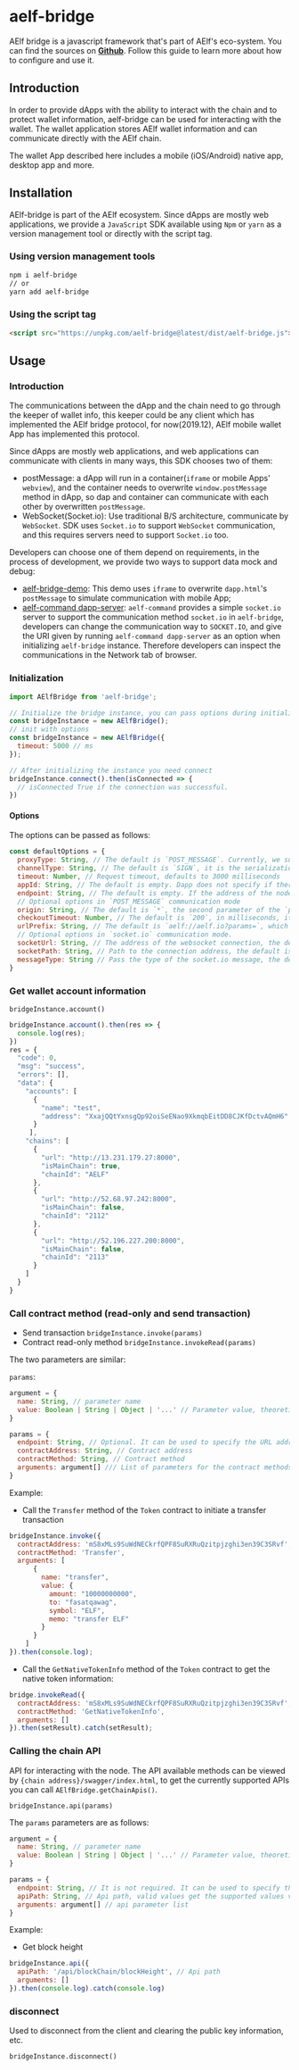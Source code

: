 # aelf-bridge

AElf bridge is a javascript framework that's part of AElf's eco-system. You can find the sources on 
[**Github**](https://github.com/AElfProject/aelf-bridge). Follow this guide to learn more about how to configure and use it.

## Introduction

In order to provide dApps with the ability to interact with the chain and to protect wallet information, aelf-bridge can be used for interacting with the wallet. The wallet application stores AElf wallet information and can communicate directly with the AElf chain.

The wallet App described here includes a mobile (iOS/Android) native app, desktop app and more.

## Installation

AElf-bridge is part of the AElf ecosystem. Since dApps are mostly web applications, we provide a `JavaScript` SDK available using `Npm` or `yarn` as a version management tool or directly with the script tag.

### Using version management tools

```bash
npm i aelf-bridge
// or
yarn add aelf-bridge
```

### Using the script tag

```html
<script src="https://unpkg.com/aelf-bridge@latest/dist/aelf-bridge.js"></script>
```

## Usage

### Introduction

The communications between the dApp and the chain need to go through the keeper of wallet info, this keeper could be any client which has implemented the AElf bridge protocol, for now(2019.12), AElf mobile wallet App has implemented this protocol.

Since dApps are mostly web applications, and web applications can communicate with clients in many ways, this SDK chooses two of them:
* postMessage: a dApp will run in a container(`iframe` or mobile Apps' `webview`), and the container needs to overwrite `window.postMessage` method in dApp, so dap and container can communicate with each other by overwritten `postMessage`.  
* WebSocket(Socket.io): Use traditional B/S architecture, communicate by `WebSocket`. SDK uses `Socket.io` to support `WebSocket` communication, and this requires servers need to support `Socket.io` too.

Developers can choose one of them depend on requirements, in the process of development, we provide two ways to support data mock and debug:
* [aelf-bridge-demo](https://github.com/AElfProject/aelf-bridge-demo): This demo uses `iframe` to overwrite `dapp.html`'s `postMessage` to simulate communication with mobile App;
* [aelf-command dapp-server](https://github.com/AElfProject/aelf-command): `aelf-command` provides a simple `socket.io` server to support the communication method `socket.io` in `aelf-bridge`, developers can change the communication way to `SOCKET.IO`, and give the URI given by running `aelf-command dapp-server` as an option when initializing `aelf-bridge` instance. Therefore developers can inspect the communications in the Network tab of browser.

### Initialization

```javascript
import AElfBridge from 'aelf-bridge';

// Initialize the bridge instance, you can pass options during initialization to specify the behavior, see below for explanation
const bridgeInstance = new AElfBridge();
// init with options
const bridgeInstance = new AElfBridge({
  timeout: 5000 // ms
});

// After initializing the instance you need connect
bridgeInstance.connect().then(isConnected => {
  // isConnected True if the connection was successful.
})
```

#### Options

The options can be passed as follows:

```javascript
const defaultOptions = {
  proxyType: String, // The default is `POST_MESSAGE`. Currently, we support the `POST_MESSAGE` and `SOCKET.IO` proxy types are provided. The `Websocket` mechanism will be provided in the future. Valid values ​​are available via `AElfBridge.getProxies()`.
  channelType: String, // The default is `SIGN`, it is the serialization of the request and response, that is, Dapp exchanges the public and private keys with the client and the private key is used to verify the signature information, thereby verifying whether the information has been tampered with. Another method of symmetric encryption is provided. The parameter value is `ENCRYPT`, and the shared public key is used for symmetric encryption. The valid value of the parameter is obtained by `AElfBridge.getChannels()`.
  timeout: Number, // Request timeout, defaults to 3000 milliseconds
  appId: String, // The default is empty. Dapp does not specify if there is no special requirement. If you need to specify it, you need to randomly generate a 32-bit hex-coded id each time. A credential used to communicate with the client, specifying the Dapp ID. If it is not specified, the library will process it internally. The first run will generate a random 32-bit hex-encoded uuid. After the connection is successful, it will be stored in `localStorage`, then the value will be taken from `localStorage`. If not, then Generate a random id.
  endpoint: String, // The default is empty. If the address of the node is empty, the client uses the internally saved primary link address by default, and can also specify to send a request to a specific node.
  // Optional options in `POST_MESSAGE` communication mode
  origin: String, // The default is `*`, the second parameter of the `postMessage` function, in most cases you do not need to specify
  checkoutTimeout: Number, // The default is `200`, in milliseconds, it checks the client's injected `postMessage`. In most cases, you don't need to specify this
  urlPrefix: String, // The default is `aelf://aelf.io?params=`, which is used to specify the protocol and prefix of the node. If the client does not have special requirements, it does not need to be changed.
  // Optional options in `socket.io` communication mode.
  socketUrl: String, // The address of the websocket connection, the default is `http://localhost:50845`
  socketPath: String, // Path to the connection address, the default is empty
  messageType: String // Pass the type of the socket.io message, the default is `bridge`
}
```

### Get wallet account information

`bridgeInstance.account()`

```javascript
bridgeInstance.account().then(res => {
  console.log(res);
})
res = {
  "code": 0,
  "msg": "success",
  "errors": [],
  "data": {
    "accounts": [
      {
        "name": "test",
        "address": "XxajQQtYxnsgQp92oiSeENao9XkmqbEitDD8CJKfDctvAQmH6"
      }
     ],
    "chains": [
      {
        "url": "http://13.231.179.27:8000",
        "isMainChain": true,
        "chainId": "AELF"
      },
      {
        "url": "http://52.68.97.242:8000",
        "isMainChain": false,
        "chainId": "2112"
      },
      {
        "url": "http://52.196.227.200:8000",
        "isMainChain": false,
        "chainId": "2113"
      }
    ]
  }
}
```

### Call contract method (read-only and send transaction)

* Send transaction `bridgeInstance.invoke(params)`
* Contract read-only method `bridgeInstance.invokeRead(params)`

The two parameters are similar:

`params`:
```javascript
argument = {
  name: String, // parameter name
  value: Boolean | String | Object | '...' // Parameter value, theoretically any Javascript type
}

params = {
  endpoint: String, // Optional. It can be used to specify the URL address of the chain node. If it is not filled, it defaults to the option when initializing the `AElfBridge` instance. If there is no initialization option, the wallet App defaults to its own stored primary node address.
  contractAddress: String, // Contract address
  contractMethod: String, // Contract method
  arguments: argument[] /// List of parameters for the contract methods, type is array, array type is the above `argument` type
}
```

Example:

* Call the `Transfer` method of the `Token` contract to initiate a transfer transaction
```javascript
bridgeInstance.invoke({
  contractAddress: 'mS8xMLs9SuWdNECkrfQPF8SuRXRuQzitpjzghi3en39C3SRvf',
  contractMethod: 'Transfer',
  arguments: [
      {
        name: "transfer",
        value: {
          amount: "10000000000",
          to: "fasatqawag",
          symbol: "ELF",
          memo: "transfer ELF"
        }
      }
    ]
}).then(console.log);
```

* Call the `GetNativeTokenInfo` method of the `Token` contract to get the native token information:
```javascript
bridge.invokeRead({
  contractAddress: 'mS8xMLs9SuWdNECkrfQPF8SuRXRuQzitpjzghi3en39C3SRvf', 
  contractMethod: 'GetNativeTokenInfo', 
  arguments: []
}).then(setResult).catch(setResult);
```

### Calling the chain API

API for interacting with the node. The API available methods can be viewed by `{chain address}/swagger/index.html`, to get the currently supported APIs you can call `AElfBridge.getChainApis()`.

`bridgeInstance.api(params)`

The `params` parameters are as follows:
```javascript
argument = {
  name: String, // parameter name
  value: Boolean | String | Object | '...' // Parameter value, theoretically any Javascript type
}

params = {
  endpoint: String, // It is not required. It can be used to specify the URL address of the chain node. If it is empty, it defaults to the option given when initializing the `AElfBridge` instance. If there is no initialization option, the wallet App defaults to its own stored primary node address.
  apiPath: String, // Api path, valid values ​​get the supported values ​​via `AElfBridge.getChainApis()`
  arguments: argument[] // api parameter list
}
```

Example:

* Get block height
```javascript
bridgeInstance.api({
  apiPath: '/api/blockChain/blockHeight', // Api path
  arguments: []
}).then(console.log).catch(console.log)
```

### disconnect

Used to disconnect from the client and clearing the public key information, etc.

`bridgeInstance.disconnect()`
